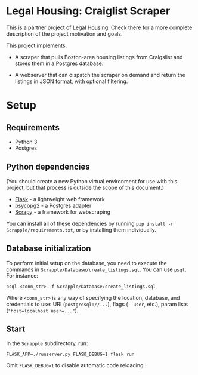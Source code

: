 # Legal Housing: Craiglist Scraper 

  This is a partner project of [Legal Housing](https://github.com/codeforboston/legalhousing). Check there for a more complete
  description of the project motivation and goals.

  This project implements:
  
  * A scraper that pulls Boston-area housing listings from Craigslist and stores
    them in a Postgres database.
    
  * A webserver that can dispatch the scraper on demand and return the listings
    in JSON format, with optional filtering.
    
# Setup

## Requirements

  - Python 3
  - Postgres
  
## Python dependencies
   
   (You should create a new Python virtual environment for use with this
   project, but that process is outside the scope of this document.)

  - [Flask](http://flask.pocoo.org) - a lightweight web framework
  - [psycopg2](http://initd.org/psycopg/) - a Postgres adapter
  - [Scrapy](https://scrapy.org) - a framework for webscraping
  
  You can install all of these dependencies by running 
  `pip install -r Scrapple/requirements.txt`, or by installing them 
  individually.

## Database initialization

  To perform initial setup on the database, you need to execute the commands in
  `Scrapple/Database/create_listings.sql`. You can use `psql`. For instance:
  
  `psql <conn_str> -f Scrapple/Database/create_listings.sql`

  Where `<conn_str>` is any way of specifying the location, database, and
  credentials to use: URI (`postgresql://...`), flags (`--user`, etc.), param
  lists (`"host=localhost user=..."`).
  
## Start

  In the `Scrapple` subdirectory, run:
  
  `FLASK_APP=./runserver.py FLASK_DEBUG=1 flask run`
  
  Omit `FLASK_DEBUG=1` to disable automatic code reloading.
